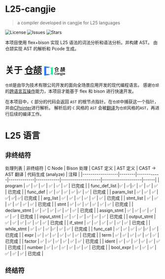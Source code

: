 # L25-cangjie

> a compiler developed in cangjie for L25 languages

![License](https://img.shields.io/github/license/lky1433223/L25-cangjie)
![Issues](https://img.shields.io/github/issues/lky1433223/L25-cangjie)
![Stars](https://img.shields.io/github/stars/lky1433223/L25-cangjie)

本项目使用 flex+bison 实现 L25 语法的词法分析和语法分析。并构建 AST。
由仓颉实现 AST 的解析和 Pcode 生成。

# 关于 [仓颉](https://cangjie-lang.cn/) <img src="images/cangjie.png" alt="仓颉"  height="30" style="vertical-align: middle; display: inline-block; margin: 0 2px;" />

`仓颉`是由华为技术有限公司开发的面向全场景应用开发的现代编程语言。
感谢`仓颉`的[跨语言互操作](https://cangjie-lang.cn/docs?url=%2F0.53.18%2Fuser_manual%2Fsource_zh_cn%2FFFI%2Fcangjie-c.html)能力，本项目才能基于 flex 和 bison 进行快速开发。

在本项目中，`C` 部分的代码会返回 `AST` 的根节点指针。在`仓颉`中捕获这一个指针，并由[CPointer<T>](https://docs.cangjie-lang.cn/docs/0.53.18/libs/std/core/core_package_api/core_package_intrinsics.html#cpointert)进行解析。
解析后的 `C` 风格的 `AST` 会被[翻译](src/translate.cj)为`仓颉`风格的`AST`，再进行后续的编译工作。

# L25 语言

## 非终结符

处理列表
| 非终结符 | C Node | Bison 处理 | CAST 定义 | AST 定义 | CAST → AST 翻译 | 代码生成 (analyze) | 注释 |
|------------------|--------|------------|-------------|------------|--------------------|--------------------|------|
| program | ✅ | ✅ | ✅ | ✅ | ✅ | ✅ | 已完成 |
| func_def_list |✅ | ✅|✅ | ✅ | ✅ | ✅ | 已完成 |
| func_def | ✅ | ✅ | ✅ | ✅ |✅ | ✅ | 已完成 |
| param_list | ✅ | ✅ | ✅ | ✅| ✅| ✅| 已完成 |
| arg_list | ✅ | ✅ | ✅ | ✅ | ✅ | ✅ | 已完成  |
| stmt_list | ✅ | ✅ | ✅ | ✅ | ✅ | ✅ | 已完成 |
| stmt |  ✅  | ✅ | ✅ | ✅ | ✅ | ✅ | 已完成 |
| declare_stmt | ✅ | ✅ | ✅ | ✅ | ✅ | ✅ | 已完成 |
| assign_stmt | ✅ | ✅ | ✅ | ✅ | ✅ | ✅ | 已完成 |
| input_stmt | ✅ | ✅ | ✅ | ✅ | ✅ | ✅ | 已完成 |
| output_stmt | ✅ | ✅ | ✅ | ✅ | ✅ | ✅ | 已完成 |
| if_stmt | ✅ | ✅ | ✅ | ✅ | ✅ | ✅ | 已完成 |
| while_stmt | ✅ | ✅ | ✅ |✅ | ✅ | ✅ | 已完成 |
| func_call | ✅ | ✅ | ✅ | ✅ |✅ | ✅ | 已完成 |
| expr | ✅ | ✅  | ✅  | ✅  | ✅  | ✅  | 已完成 |
| term | ✅ | ✅  | ✅  | ✅  | ✅  | ✅  | 已完成 |
| factor | ✅ | ✅  | ✅  | ✅  | ✅  | ✅  | 已完成 |
| ident | ✅ | ✅ | ✅ | ✅ | ✅ | ✅ | 已完成 |
| number | ✅ | ✅ | ✅ | ✅ | ✅ | ✅ | 已完成 |
| bool_expr | ✅ | ✅ | ✅ | ✅ | ✅ | ✅ | 已完成 |


## 终结符
